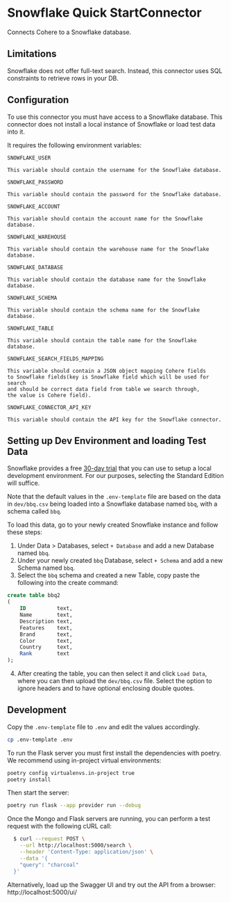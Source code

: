 # Snowflake Quick StartConnector

Connects Cohere to a Snowflake database.

## Limitations

Snowflake does not offer full-text search. Instead, this connector uses SQL constraints to retrieve rows in your DB.

## Configuration

To use this connector you must have access to a Snowflake database. This connector does
not install a local instance of Snowflake or load test data into it.

It requires the following environment variables:

```
SNOWFLAKE_USER

This variable should contain the username for the Snowflake database.
```

```
SNOWFLAKE_PASSWORD

This variable should contain the password for the Snowflake database.
```

```
SNOWFLAKE_ACCOUNT

This variable should contain the account name for the Snowflake database.
```

```
SNOWFLAKE_WAREHOUSE

This variable should contain the warehouse name for the Snowflake database.
```

```
SNOWFLAKE_DATABASE

This variable should contain the database name for the Snowflake database.
```

```
SNOWFLAKE_SCHEMA

This variable should contain the schema name for the Snowflake database.
```

```
SNOWFLAKE_TABLE

This variable should contain the table name for the Snowflake database.
```

```
SNOWFLAKE_SEARCH_FIELDS_MAPPING

This variable should contain a JSON object mapping Cohere fields
to Snowflake fields(key is Snowflake field which will be used for search
and should be correct data field from table we search through,
the value is Cohere field).
```

```
SNOWFLAKE_CONNECTOR_API_KEY

This variable should contain the API key for the Snowflake connector.
```

## Setting up Dev Environment and loading Test Data

Snowflake provides a free [30-day trial](https://signup.snowflake.com/) that you can use to setup a local development environment. For our purposes, selecting the Standard Edition will suffice.

Note that the default values in the `.env-template` file are based on the data in `dev/bbq.csv` being loaded into a Snowflake database named `bbq`, with a schema called `bbq`.

To load this data, go to your newly created Snowflake instance and follow these steps:

1. Under Data > Databases, select `+ Database` and add a new Database named `bbq`.
2. Under your newly created `bbq` Database, select `+ Schema` and add a new Schema named `bbq`.
3. Select the `bbq` schema and created a new Table, copy paste the following into the create command:

```sql
create table bbq2
(
    ID          text,
    Name        text,
    Description text,
    Features    text,
    Brand       text,
    Color       text,
    Country     text,
    Rank        text
);
```

4. After creating the table, you can then select it and click `Load Data`, where you can then upload the `dev/bbq.csv` file. Select the option to ignore headers and to have optional enclosing double quotes.

## Development

Copy the `.env-template` file to `.env` and edit the values accordingly.

```bash
cp .env-template .env
```

To run the Flask server you must first install the dependencies with poetry. We recommend using in-project
virtual environments:

```bash
poetry config virtualenvs.in-project true
poetry install
```

Then start the server:

```bash
poetry run flask --app provider run --debug
```

Once the Mongo and Flask servers are running, you can perform a test request with the following cURL call:

```bash
  $ curl --request POST \
    --url http://localhost:5000/search \
    --header 'Content-Type: application/json' \
    --data '{
    "query": "charcoal"
  }'
```

Alternatively, load up the Swagger UI and try out the API from a browser: http://localhost:5000/ui/
